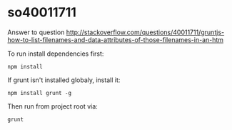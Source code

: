 # so40011711


Answer to question http://stackoverflow.com/questions/40011711/gruntjs-how-to-list-filenames-and-data-attributes-of-those-filenames-in-an-htm


To run install dependencies first:

```npm install```

If grunt isn't installed globaly, install it:

```npm install grunt -g```

Then run from project root via:

```grunt```
